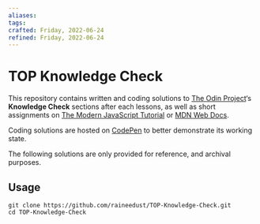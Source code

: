 ```yaml
---
aliases: 
tags: 
crafted: Friday, 2022-06-24
refined: Friday, 2022-06-24
---
```


# TOP Knowledge Check

This repository contains written and coding solutions to [The Odin Project](https://www.theodinproject.com/)‘s **Knowledge Check** sections after each lessons, as well as short assignments on [The Modern JavaScript Tutorial](https://javascript.info/) or [MDN Web Docs](https://developer.mozilla.org/en-US/).

Coding solutions are hosted on [CodePen](https://codepen.io/) to better demonstrate its working state.

The following solutions are only provided for reference, and archival purposes.

## Usage

```
git clone https://github.com/raineedust/TOP-Knowledge-Check.git
cd TOP-Knowledge-Check
```
